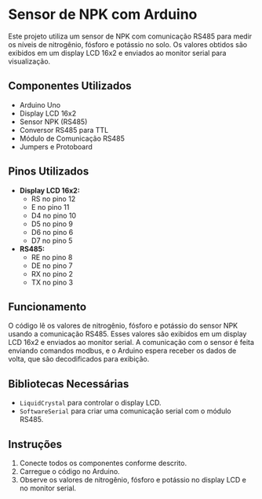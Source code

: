 # Sensor de NPK com Arduino

Este projeto utiliza um sensor de NPK com comunicação RS485 para medir os níveis de nitrogênio, fósforo e potássio no solo. Os valores obtidos são exibidos em um display LCD 16x2 e enviados ao monitor serial para visualização.

## Componentes Utilizados

- Arduino Uno
- Display LCD 16x2
- Sensor NPK (RS485)
- Conversor RS485 para TTL
- Módulo de Comunicação RS485
- Jumpers e Protoboard

## Pinos Utilizados

- **Display LCD 16x2:**
  - RS no pino 12
  - E no pino 11
  - D4 no pino 10
  - D5 no pino 9
  - D6 no pino 6
  - D7 no pino 5
- **RS485:**
  - RE no pino 8
  - DE no pino 7
  - RX no pino 2
  - TX no pino 3

## Funcionamento

O código lê os valores de nitrogênio, fósforo e potássio do sensor NPK usando a comunicação RS485. Esses valores são exibidos em um display LCD 16x2 e enviados ao monitor serial. A comunicação com o sensor é feita enviando comandos modbus, e o Arduino espera receber os dados de volta, que são decodificados para exibição.

## Bibliotecas Necessárias

- `LiquidCrystal` para controlar o display LCD.
- `SoftwareSerial` para criar uma comunicação serial com o módulo RS485.

## Instruções

1. Conecte todos os componentes conforme descrito.
2. Carregue o código no Arduino.
3. Observe os valores de nitrogênio, fósforo e potássio no display LCD e no monitor serial.
